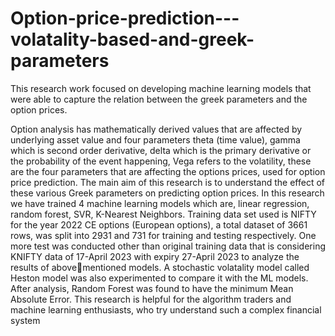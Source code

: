 # Option-price-prediction---volatality-based-and-greek-parameters
This research work focused on developing machine learning models that were able to capture the relation between the greek parameters and the option prices.

Option analysis has mathematically derived 
values that are affected by underlying asset value and four 
parameters theta (time value), gamma which is second order 
derivative, delta which is the primary derivative or the 
probability of the event happening, Vega refers to the 
volatility, these are the four parameters that are affecting the 
options prices, used for option price prediction. The main aim 
of this research is to understand the effect of these various 
Greek parameters on predicting option prices. In this 
research we have trained 4 machine learning models which
are, linear regression, random forest, SVR, K-Nearest 
Neighbors. Training data set used is NIFTY for the year 2022 
CE options (European options), a total dataset of 3661 rows, 
was split into 2931 and 731 for training and testing 
respectively. One more test was conducted other than original 
training data that is considering KNIFTY data of 17-April 
2023 with expiry 27-April 2023 to analyze the results of abovementioned models. A stochastic volatality model called Heston 
model was also experimented to compare it with the ML 
models. After analysis, Random Forest was found to have the 
minimum Mean Absolute Error. This research is helpful for 
the algorithm traders and machine learning enthusiasts, who 
try understand such a complex financial system
